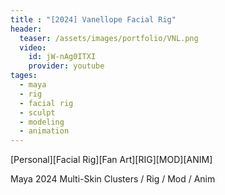 ```yaml
---
title : "[2024] Vanellope Facial Rig"
header:
  teaser: /assets/images/portfolio/VNL.png
  video:
    id: jW-nAg0ITXI
    provider: youtube
tages:
  - maya
  - rig
  - facial rig
  - sculpt
  - modeling
  - animation
---
```


[Personal][Facial Rig][Fan Art][RIG][MOD][ANIM]

Maya 2024 Multi-Skin Clusters / Rig / Mod / Anim

